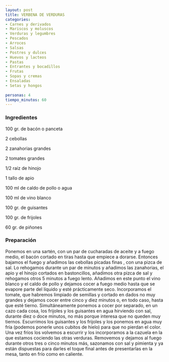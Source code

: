 ```yaml
---
layout: post
title: VERBENA DE VERDURAS
categories:
- Carnes y derivados
- Mariscos y moluscos
- Verduras y legumbres
- Pescados
- Arroces
- Salsas
- Postres y dulces
- Huevos y lacteos
- Pastas
- Entrantes y bocadillos
- Frutas
- Sopas y cremas
- Ensaladas
- Setas y hongos
 
personas: 4 
tiempo_minutos: 60 
---
```

<h3>Ingredientes</h3>
100 gr. de bacón o panceta

2 cebollas

2 zanahorias grandes

2 tomates grandes

1/2 raíz de hinojo

1 tallo de apio

100 ml de caldo de pollo o agua

100 ml de vino blanco

100 gr. de guisantes

100 gr. de frijoles

60 gr. de piñones

<h3>Preparación</h3>
Ponemos en una sartén, con un par de cucharadas de aceite y a fuego medio, el bacón cortado en tiras hasta que empiece a dorarse. Entonces bajamos el fuego y añadimos las cebollas picadas finas , con una pizca de sal. Lo rehogamos durante un par de minutos y añadimos las zanahorias, el apio y el hinojo cortados en bastoncillos, añadimos otra pizca de sal y rehogamos otros 5 minutos a fuego lento. Añadimos en este punto el vino blanco y el caldo de pollo y dejamos cocer a fuego medio hasta que se evapore parte del líquido y esté prácticamente seco. Incorporamos el tomate, que habremos limpiado de semillas y cortado en dados no muy grandes y dejamos cocer entre cinco y diez minutos o, en todo caso, hasta que esté tierno. Simultáneamente ponemos a cocer por separado, en un cazo cada cosa, los frijoles y los guisantes en agua hirviendo con sal, durante diez o doce minutos, no más porque interesa que no queden muy tiernos. Escurrimos los guisantes y los frijoles y los ponemos en agua muy fría (podemos ponerle unos cubitos de hielo) para que no pierdan el color. Una vez fríos los volvemos a escurrir y los incorporamos a la cazuela en la que estamos cociendo las otras verduras. Removemos y dejamos al fuego durante otros tres o cinco minutos más, sazonamos con sal y pimienta y ya están dispuestas para darles el toque final antes de presentarlas en la mesa, tanto en frío como en caliente.

